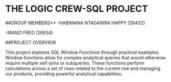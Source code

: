 # THE LOGIC CREW-SQL PROJECT
##GROUP MEMBERS**
-HABIMANA NTAGANIRA HAPPY (26432)

-MANZI FRED (26634)

##PROJECT OVERVIEW

This project explores SQL Window Functions through practical examples. Window functions allow for complex analytical queries that would otherwise require multiple self-joins or subqueries. These functions perform calculations across a set of rows related to the current row and managing our products, providing powerful analytical capabilities.




